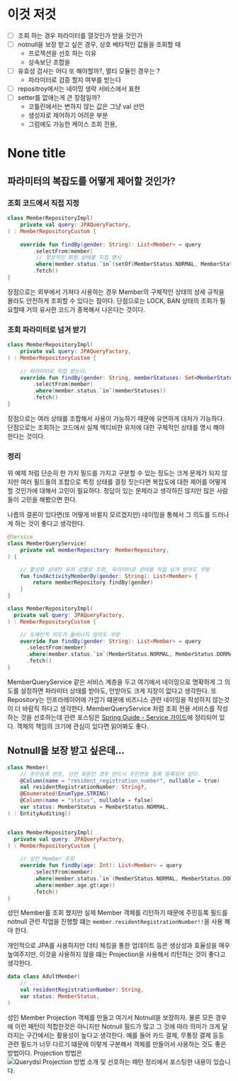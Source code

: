 # 이것 저것

* [ ] 조회 하는 경우 파라미터를 열것인가 받을 것인가
* [ ] notnull을 보장 받고 싶은 경우, 상호 베타적인 값들을 조회할 때
  * 프로젝션을 선호 하는 이유
  * 상속보단 조합을
* [ ] 유효성 검사는 어디 또 해야할까?, 멀티 모듈인 경우는 ?
  * 파라미터로 검증 할지 여부를 받는다
* [ ] repositroy에서는 네이밍 생략 서비스에서 표현
* [ ] setter를 없애는게 큰 장점일까?
  * 코틀린에서는 변하지 않는 값은 그냥 val 선언
  * 생성자로 제어하기 어려운 부분
  * 그럼에도 가능한 케이스 조회 전용,


# None title

## 파라미터의 복잡도를 어떻게 제어할 것인가?

### 조회 코드에서 직접 지정

```kotlin
class MemberRepositoryImpl(
    private val query: JPAQueryFactory,
) : MemberRepositoryCustom {
    
    override fun findBy(gender: String): List<Member> = query
        .selectFrom(member)
         // 정상적인 회원 상태를 직접 명시
        .where(member.status.`in`(setOf(MemberStatus.NORMAL, MemberStatus.DORMANCY)))
        .fetch()
}
```
장점으로는 외부에서 가져다 사용하는 경우 Member의 구체적인 상태의 상세 규칙을 몰라도 안전하게 조회할 수 있다는 점이다.  단점으로는 LOCK, BAN 상태의 조회가 필요할때 거의 유사한 코드가 중복해서 나온다는 것이다. 


### 조회 파라미터로 넘겨 받기 
```kotlin
class MemberRepositoryImpl(
    private val query: JPAQueryFactory,
) : MemberRepositoryCustom {
    
    // 파라미터로 직접 받는다.
    override fun findBy(gender: String, memberStatuses: Set<MemberStatus>): List<Member> = query
        .selectFrom(member)
        .where(member.status.`in`(memberStatuses))
        .fetch()
}
```
장점으로는 여러 상태를 조합해서 사용이 가능하기 때문에 유연하게 대처가 가능하다. 단점으로는 조회하는 코드에서 실제 엑티비한 유저에 대한 구체적인 상태를 명시 해야 한다는 것이다.  

### 정리
위 예제 처럼 단순히 한 가지 필드를 가지고 구분할 수 있는 정도는 크게 문제가 되지 않지만 여러 필드들의 조합으로 특정 상태를 결정 짓는다면 복잡도에 대한 제어를 어떻게할 것인가에 대해서 고민이 필요하다. 정답이 있는 문제라고 생각하진 않지만 많은 사람들이 고민을 해봤으면 한다.

나름의 결론이 있다면(또 어떻게 바뀔지 모르겠지만) 네이밍을 통해서 그 의도를 드러나게 하는 것이 좋다고 생각한다.

```kotlin
@Service
class MemberQueryService(
    private val memberRepository: MemberRepository,
) {

    // 활성화 상태인 유저 성별로 조회, 파라미터로 상태를 직접 넘겨 받아도 무방
    fun findActivityMemberBy(gender: String): List<Member> {
        return memberRepository.findBy(gender)
    }
}

class MemberRepositoryImpl(
  private val query: JPAQueryFactory,
) : MemberRepositoryCustom {

    // 도메인적 의도가 들어나지 않아도 무방  
    override fun findBy(gender: String): List<Member> = query
      .selectFrom(member)
      .where(member.status.`in`(MemberStatus.NORMAL, MemberStatus.DORMANCY))
      .fetch()
}
```

MemberQueryService 같은 서비스 계층을 두고 여기에서 네이밍으로 명확하게 그 의도를 설정하면 파라미터 상태를 받아도, 안받아도 크게 지장이 없다고 생각한다. 또 Repository는 인프라레이어에 가깝기 떄문에 비즈니스 관련 네이밍을 작성하지 않는것이 더 바람직 하다고 생각한다. MemberQueryService 처럼 조회 전용 서비스를 작성하는 것을 선호하는데 관련 포스팅은 [Spring Guide - Service 가이드](https://cheese10yun.github.io/spring-guide-service/#-2)에 정리되어 있다. 객체의 책임의 크기에 관심이 있다면 읽어봐도 좋다.


## Notnull을 보장 받고 싶은데...

```kotlin
class Member(
    // 주민등록 번호, 선인 회원인 경우 반드시 주민번호 등록 등록되어 있다.
    @Column(name = "resident_registration_number", nullable = true)
    val residentRegistrationNumber: String?,
    @Enumerated(EnumType.STRING)
    @Column(name = "status", nullable = false)
    var status: MemberStatus = MemberStatus.NORMAL,
) : EntityAuditing()


class MemberRepositoryImpl(
  private val query: JPAQueryFactory,
) : MemberRepositoryCustom {
    
    // 성인 Member 조회
    override fun findBy(age: Int): List<Member> = query
        .selectFrom(member)
        .where(member.status.`in`(MemberStatus.NORMAL, MemberStatus.DORMANCY))
        .where(member.age.gt(age))
        .fetch()
}
```
성인 Member를 조회 했지만 실제 Member 객체를 리턴하기 때문에 주민등록 필드를 notnull 관련 작업을 진행할 떄는 `member.residentRegistrationNumber!!`을 사용 해야 한다.

개인적으로 JPA를 사용하지만 더티 체킹을 통한 업데이트 등은 생상성과 효율성을 매우 높여주지만, 이것을 사용하지 않을 떄는 Projection을 사용해서 리턴하는 것이 좋다고 생각한다.

```kotlin
data class AdultMember(
    // ...
    val residentRegistrationNumber: String,
    var status: MemberStatus,
)
```
성인 Member Projection 객체를 만들고 여기서 Notnull을 보장하자. 물론 모든 경우에 이런 패턴이 적합한것은 아니지만 Notnull 필드가 많고 그 것에 따라 의미가 크게 달라지는 구간에서는 활용성이 높다고 생각한다. 예를 들어 카드 결제, 무통장 결제 등등 관련 필드가 너무 다르기 떄문에 이렇게 구분해서 객체를 만들어서 사용하는 것도 좋은 방법이다. Projection 방법은 ![Querydsl Projection 방법 소개 및 선호하는 패턴 정리](https://cheese10yun.github.io/querydsl-projections/)에서 포스팅한 내용이 있습니다.

